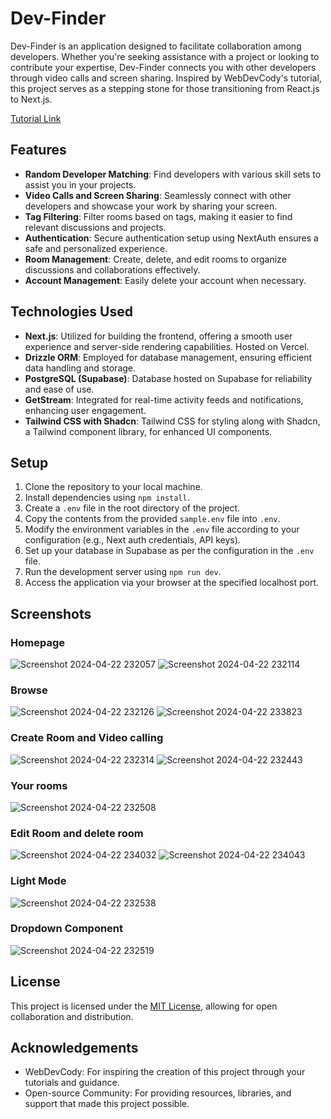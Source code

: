 # Dev-Finder

Dev-Finder is an application designed to facilitate collaboration among developers. Whether you're seeking assistance with a project or looking to contribute your expertise, Dev-Finder connects you with other developers through video calls and screen sharing. Inspired by WebDevCody's tutorial, this project serves as a stepping stone for those transitioning from React.js to Next.js.

[Tutorial Link](https://www.youtube.com/watch?v=NpyiSEO7a_Y&t=10735s)

## Features

- **Random Developer Matching**: Find developers with various skill sets to assist you in your projects.
- **Video Calls and Screen Sharing**: Seamlessly connect with other developers and showcase your work by sharing your screen.
- **Tag Filtering**: Filter rooms based on tags, making it easier to find relevant discussions and projects.
- **Authentication**: Secure authentication setup using NextAuth ensures a safe and personalized experience.
- **Room Management**: Create, delete, and edit rooms to organize discussions and collaborations effectively.
- **Account Management**: Easily delete your account when necessary.

## Technologies Used

- **Next.js**: Utilized for building the frontend, offering a smooth user experience and server-side rendering capabilities. Hosted on Vercel.
- **Drizzle ORM**: Employed for database management, ensuring efficient data handling and storage.
- **PostgreSQL (Supabase)**: Database hosted on Supabase for reliability and ease of use.
- **GetStream**: Integrated for real-time activity feeds and notifications, enhancing user engagement.
- **Tailwind CSS with Shadcn**: Tailwind CSS for styling along with Shadcn, a Tailwind component library, for enhanced UI components.

## Setup

1. Clone the repository to your local machine.
2. Install dependencies using `npm install`.
3. Create a `.env` file in the root directory of the project.
4. Copy the contents from the provided `sample.env` file into `.env`.
5. Modify the environment variables in the `.env` file according to your configuration (e.g., Next auth credentials, API keys).
6. Set up your database in Supabase as per the configuration in the `.env` file.
7. Run the development server using `npm run dev`.
8. Access the application via your browser at the specified localhost port.

## Screenshots

### Homepage
![Screenshot 2024-04-22 232057](https://github.com/karthiikJR/find-dev/assets/115890844/391dd9d4-da65-4d2c-9405-3bbc2bb9bc24)
![Screenshot 2024-04-22 232114](https://github.com/karthiikJR/find-dev/assets/115890844/e00df22c-c865-4469-b68d-714bf8623e94)

### Browse

![Screenshot 2024-04-22 232126](https://github.com/karthiikJR/find-dev/assets/115890844/b46ca078-b1de-4917-8fb4-ef718266ba09)
![Screenshot 2024-04-22 233823](https://github.com/karthiikJR/find-dev/assets/115890844/bbe44d50-687a-45fb-955d-b9a757dbd013)

### Create Room and Video calling

![Screenshot 2024-04-22 232314](https://github.com/karthiikJR/find-dev/assets/115890844/4a3ca3bd-bac1-4d72-a0ba-cd3b38e5925f)
![Screenshot 2024-04-22 232443](https://github.com/karthiikJR/find-dev/assets/115890844/1be68815-faec-4d34-bf30-7b69c34bef96)

### Your rooms

![Screenshot 2024-04-22 232508](https://github.com/karthiikJR/find-dev/assets/115890844/947877d5-8b9b-4635-802a-6758f69d4cae)

### Edit Room and delete room

![Screenshot 2024-04-22 234032](https://github.com/karthiikJR/find-dev/assets/115890844/04a66ef1-d46f-448e-947a-c3922090dacc)
![Screenshot 2024-04-22 234043](https://github.com/karthiikJR/find-dev/assets/115890844/9ee04398-0c08-4a25-b298-63fd5a9aafc3)

### Light Mode

![Screenshot 2024-04-22 232538](https://github.com/karthiikJR/find-dev/assets/115890844/de333c11-ed3d-482f-bb15-b03f454312f2)

### Dropdown Component

![Screenshot 2024-04-22 232519](https://github.com/karthiikJR/find-dev/assets/115890844/410c9753-9f2d-44b4-8f51-e582b9bb8dd3)

## License

This project is licensed under the [MIT License](LICENSE), allowing for open collaboration and distribution.

## Acknowledgements

- WebDevCody: For inspiring the creation of this project through your tutorials and guidance.
- Open-source Community: For providing resources, libraries, and support that made this project possible.
